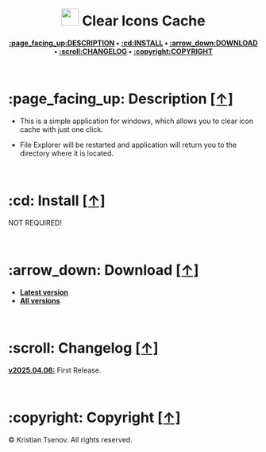 <h1 align="center"><img src="https://raw.githubusercontent.com/kcenow/clear-icons-cache/main/icon.ico" width="35px" height="35px"> Clear Icons Cache</h1>
<p align="center"><b><a href="#page_facing_up-description-">:page_facing_up:DESCRIPTION</a> • <a href="#cd-install-">:cd:INSTALL</a> • <a href="#arrow_down-download-">:arrow_down:DOWNLOAD</a> • <a href="#scroll-changelog-">:scroll:CHANGELOG</a> • <a href="#copyright-copyright-">:copyright:COPYRIGHT</a></b></p>

<br />

<h1>:page_facing_up: Description <a href="#-clear-icons-cache" title="Go to Navigation">[↑]</a></h1>

* This is a simple application for windows, which allows you to clear icon cache with just one click.

* File Explorer will be restarted and application will return you to the directory where it is located.

<br />

<h1>:cd: Install <a href="#-clear-icons-cache" title="Go to Navigation">[↑]</a></h1>

NOT REQUIRED!

<br />

<h1>:arrow_down: Download <a href="#-clear-icons-cache" title="Go to Navigation">[↑]</a></h1>

* <b>[Latest version](https://github.com/kcenow/clear-icons-cache/releases/tag/v2025.04.06 "Latest version")</b>
* <b>[All versions](https://github.com/kcenow/clear-icons-cache/releases "All versions")</b>

<br />

<h1>:scroll: Changelog <a href="#-clear-icons-cache" title="Go to Navigation">[↑]</a></h1>

<b>[v2025.04.06:](https://github.com/kcenow/clear-icons-cache/releases/tag/v2025.04.06 "Latest version")</b>	First Release.

<br />

<h1>:copyright: Copyright <a href="#-clear-icons-cache" title="Go to Navigation">[↑]</a></h1>
© Kristian Tsenov. All rights reserved.
